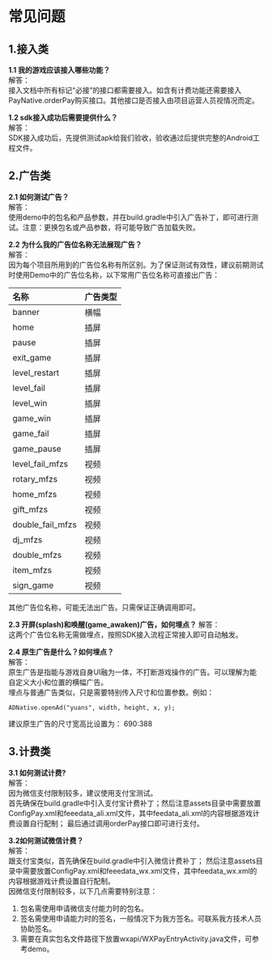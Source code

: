 # 常见问题

## 1.接入类

**1.1 我的游戏应该接入哪些功能？**  
解答：  
接入文档中所有标记“必接”的接口都需要接入。如含有计费功能还需要接入PayNative.orderPay购买接口。其他接口是否接入由项目运营人员视情况而定。

**1.2 sdk接入成功后需要提供什么？**  
解答：  
SDK接入成功后，先提供测试apk给我们验收，验收通过后提供完整的Android工程文件。

## 2.广告类

**2.1 如何测试广告？**  
解答：  
使用demo中的包名和产品参数，并在build.gradle中引入广告补丁，即可进行测试。注意：更换包名或产品参数，将可能导致广告加载失败。

**2.2 为什么我的广告位名称无法展现广告？**  
解答：  
因为每个项目所用到的广告位名称有所区别。为了保证测试有效性，建议前期测试时使用Demo中的广告位名称，以下常用广告位名称可直接出广告：

| 名称 | 广告类型 |
| :--- | :--- |
| banner | 横幅 |
| home | 插屏 |
| pause | 插屏 |
| exit\_game | 插屏 |
| level\_restart | 插屏 |
| level\_fail | 插屏 |
| level\_win | 插屏 |
| game\_win | 插屏 |
| game\_fail | 插屏 |
| game\_pause | 插屏 |
| level\_fail\_mfzs | 视频 |
| rotary\_mfzs | 视频 |
| home\_mfzs | 视频 |
| gift\_mfzs | 视频 |
| double\_fail\_mfzs | 视频 |
| dj\_mfzs | 视频 |
| double\_mfzs | 视频 |
| item\_mfzs | 视频 |
| sign\_game | 视频 |

其他广告位名称，可能无法出广告。只需保证正确调用即可。

**2.3 开屏\(splash\)和唤醒\(game\_awaken\)广告，如何埋点？** 解答：  
这两个广告位名称无需做埋点，按照SDK接入流程正常接入即可自动触发。

**2.4 原生广告是什么？如何埋点？**  
解答：  
原生广告是指能与游戏自身UI融为一体，不打断游戏操作的广告。可以理解为能自定义大小和位置的横幅广告。  
埋点与普通广告类似，只是需要特别传入尺寸和位置参数。例如：

```text
ADNative.openAd("yuans", width, height, x, y);
```

建议原生广告的尺寸宽高比设置为： 690:388

## 3.计费类

**3.1 如何测试计费?**  
解答：  
因为微信支付限制较多，建议使用支付宝测试。  
首先确保在build.gradle中引入支付宝计费补丁；然后注意assets目录中需要放置ConfigPay.xml和feeedata\_ali.xml文件，其中feedata\_ali.xml的内容根据游戏计费设置自行配制； 最后通过调用orderPay接口即可进行支付。

**3.2如何测试微信计费？**  
解答：  
跟支付宝类似，首先确保在build.gradle中引入微信计费补丁； 然后注意assets目录中需要放置ConfigPay.xml和feeedata\_wx.xml文件，其中feedata\_wx.xml的内容根据游戏计费设置自行配制。  
因微信支付限制较多，以下几点需要特别注意：

1. 包名需使用申请微信支付能力时的包名。
2. 签名需使用申请能力时的签名，一般情况下为我方签名。可联系我方技术人员协助签名。
3. 需要在真实包名文件路径下放置wxapi/WXPayEntryActivity.java文件，可参考demo。

